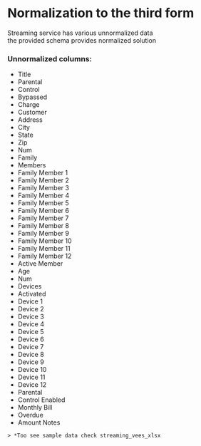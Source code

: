 # Normalization to the third form 

Streaming service has various unnormalized data  
the provided schema provides normalized solution
 
   
   ### Unnormalized columns:       
   * Title	
   * Parental 
   * Control
   * Bypassed
   * Charge	
   * Customer	
   * Address	
   * City	
   * State	
   * Zip	
   * Num 
   * Family 
   * Members	
   * Family Member 1	
   * Family Member 2
   * Family Member 3	
   * Family Member 4	
   * Family Member 5	
   * Family Member 6	
   * Family Member 7	
   * Family Member 8	
   * Family Member 9	
   * Family Member 10	
   * Family Member 11	
   * Family Member 12
   * Active Member	
   * Age	
   * Num 
   * Devices
   * Activated	
   * Device 1
   * Device 2
   * Device 3	
   * Device 4	
   * Device 5	
   * Device 6	
   * Device 7	
   * Device 8	
   * Device 9	
   * Device 10
   * Device 11
   * Device 12
   * Parental 
   * Control Enabled
   * Monthly Bill
   * Overdue 
   * Amount	Notes   
     
    > *Too see sample data check streaming_vees_xlsx  
